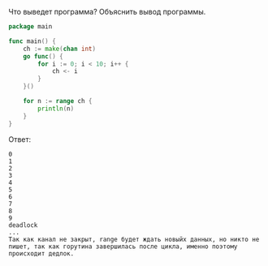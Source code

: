 Что выведет программа? Объяснить вывод программы.

```go
package main

func main() {
	ch := make(chan int)
	go func() {
		for i := 0; i < 10; i++ {
			ch <- i
		}
	}()

	for n := range ch {
		println(n)
	}
}
```

Ответ:
```
0
1
2
3
4
5
6
7
8
9
deadlock
...
Так как канал не закрыт, range будет ждать новыйх данных, но никто не пишет, так как горутина завершилась после цикла, именно поэтому происходит дедлок.
```
